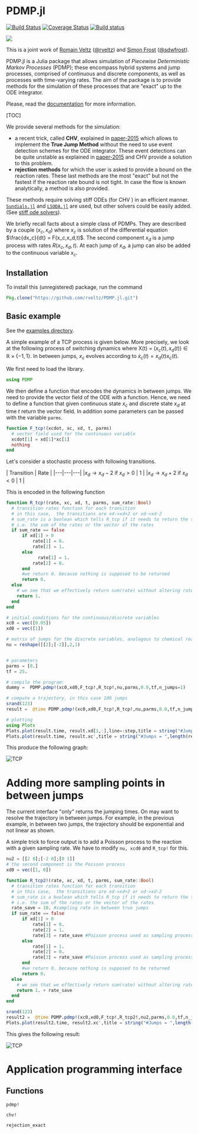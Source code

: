 # PDMP.jl 

[![Build Status](https://travis-ci.org/rveltz/PDMP.jl.svg?branch=master)](https://travis-ci.org/rveltz/PDMP.jl)
[![Coverage Status](https://coveralls.io/repos/github/rveltz/PDMP.jl/badge.svg?branch=master)](https://coveralls.io/github/rveltz/PDMP.jl?branch=master)
[![Build status](https://ci.appveyor.com/api/projects/status/github/rveltz/PDMP.jl?svg=true&branch=master)](https://ci.appveyor.com/project/rveltz/pdmp-jl/branch/master)
<!--[![](https://img.shields.io/badge/docs-stable-blue.svg)](https://rveltz.github.io/PDMP.jl/stable)-->
[![](https://img.shields.io/badge/docs-latest-blue.svg)](https://rveltz.github.io/PDMP.jl/latest)

This is a joint work of [Romain Veltz](https://romainveltz.pythonanywhere.com/) ([@rveltz](http://github.com/rveltz)) and [Simon Frost](http://www.vet.cam.ac.uk/directory/sdf22@cam.ac.uk) ([@sdwfrost](http://github.com/sdwfrost)).

PDMP.jl is a Julia package that allows simulation of *Piecewise Deterministic Markov Processes* (PDMP); these encompass hybrid systems and jump processes, comprised of continuous and discrete components, as well as processes with time-varying rates. The aim of the package is to provide methods for the simulation of these processes that are "exact" up to the ODE integrator.

Please, read the [documentation](https://rveltz.github.io/PDMP.jl/latest) for more information.

[TOC]

We provide several methods for the simulation:

- a recent trick, called **CHV**, explained in [paper-2015](http://arxiv.org/abs/1504.06873) which allows to implement the **True Jump Method** without the need to use event detection schemes for the ODE integrator. These event detections can be quite unstable as explained in [paper-2015](http://arxiv.org/abs/1504.06873) and CHV provide a solution to this problem.
- **rejection methods** for which the user is asked to provide a bound on the reaction rates. These last methods are the most "exact" but not the fastest if the reaction rate bound is not tight. In case the flow is known analytically, a method is also provided.


These methods require solving stiff ODEs (for CHV ) in an efficient manner. [```Sundials.jl```](https://github.com/JuliaLang/Sundials.jl) and [```LSODA.jl```](https://github.com/rveltz/LSODA.jl) are used, but other solvers could be easily added. (See [stiff ode solvers](http://lh3lh3.users.sourceforge.net/solveode.shtml)).

We briefly recall facts about a simple class of PDMPs. They are described by a couple $(x_c,x_d)$ where $x_c$ is solution of the differential equation $\frac{dx_c}{dt} = F(x_c,x_d,t)$. The second component $x_d$ is a jump process with rates $R(x_c,x_d,t)$. At each jump of $x_d$, a jump can also be added to the continuous variable $x_c$.


## Installation

To install this (unregistered) package, run the command 

```julia
Pkg.clone("https://github.com/rveltz/PDMP.jl.git")
```

## Basic example

See the [examples directory](https://github.com/rveltz/PDMP.jl/tree/master/examples).

A simple example of a TCP process is given below. More precisely, we look at the following process of switching dynamics where X(t) = $(x_c(t), x_d(t)) \in\mathbb R\times\lbrace-1,1\rbrace$. In between jumps, $x_c$ evolves according to $\dot x_c(t) = x_d(t)x_c(t)$. 

We first need to load the library.

```julia
using PDMP
```
We then define a function that encodes the dynamics in between jumps. We need to provide the vector field of the ODE with a function. Hence, we need to define a function that given continuous state $x_c$ and discrete state $x_d$ at time $t$ return the vector field. In addition some parameters can be passed with the variable `parms`.

```julia
function F_tcp!(xcdot, xc, xd, t, parms)
  # vector field used for the continuous variable
  xcdot[1] = xd[1]*xc[1]
  nothing
end
```

Let's consider a stochastic process with following transitions.


| Transition | Rate |
|---|---|---|
|$x_d\to x_d-2$ if $x_d>0$ | 1 |
|$x_d\to x_d+2$ if $x_d<0$ | 1 |

This is encoded in the following function


```julia
function R_tcp!(rate, xc, xd, t, parms, sum_rate::Bool)
  # transition rates function for each transition
  # in this case,  the transitions are xd->xd+2 or xd->xd-2
  # sum_rate is a boolean which tells R_tcp if it needs to return the total reaction rates, this may 
  # i.e. the sum of the rates or the vector of the rates
  if sum_rate == false
      if xd[1] > 0
          rate[1] = 0.
          rate[2] = 1.
      else
      		rate[1] = 1.
          rate[2] = 0.
      end
      #we return 0. because nothing is supposed to be returned
      return 0.
  else
  	# we see that we effectively return sum(rate) without altering rate because it is not asked to do so
    return 1.
  end
end

# initial conditions for the continuous/discrete variables
xc0 = vec([0.05])
xd0 = vec([1])

# matrix of jumps for the discrete variables, analogous to chemical reactions
nu = reshape([[2];[-2]],2,1)


# parameters
parms = [0.]
tf = 25.

# compile the program:
dummy =  PDMP.pdmp!(xc0,xd0,F_tcp!,R_tcp!,nu,parms,0.0,tf,n_jumps=1)

# compute a trajectory, in this case 100 jumps
srand(123)
result =  @time PDMP.pdmp!(xc0,xd0,F_tcp!,R_tcp!,nu,parms,0.0,tf,n_jumps=100)

# plotting
using Plots
Plots.plot(result.time, result.xd[1,:],line=:step,title = string("#Jumps = ",length(result.time)),label="Xd")
Plots.plot(result.time, result.xc',title = string("#Jumps = ",length(result.time)),label="Xc")
```

This produce the following graph:

![TCP](docs/src/xc.png)

# Adding more sampling points in between jumps
The current interface "only" returns the jumping times. On may want to resolve the trajectory in between jumps. For example, in the previous example, in between two jumps, the trajectory should be exponential and not linear as shown. 

A simple trick to force output is to add a Poisson process to the reaction with a given sampling rate. We have to modify `nu, xcd0` and `R_tcp!` for this.

```julia
nu2 = [[2 0];[-2 0];[0 1]]
# the second component is the Poisson process
xd0 = vec([1, 0])

function R_tcp2!(rate, xc, xd, t, parms, sum_rate::Bool)
  # transition rates function for each transition
  # in this case,  the transitions are xd->xd+2 or xd->xd-2
  # sum_rate is a boolean which tells R_tcp if it needs to return the total reaction rates, this may 
  # i.e. the sum of the rates or the vector of the rates
  rate_save = 10. #sampling rate in between true jumps
  if sum_rate == false
      if xd[1] > 0
          rate[1] = 0.
          rate[2] = 1.
          rate[3] = rate_save #Poisson process used as sampling process
      else
          rate[1] = 1.
          rate[2] = 0.
          rate[3] = rate_save #Poisson process used as sampling process
      end
      #we return 0. because nothing is supposed to be returned
      return 0.
  else
    # we see that we effectively return sum(rate) without altering rate because it is not asked to do so
    return 1. + rate_save
  end
end

srand(123)
result2 =  @time PDMP.pdmp!(xc0,xd0,F_tcp!,R_tcp2!,nu2,parms,0.0,tf,n_jumps=10000)
Plots.plot(result2.time, result2.xc',title = string("#Jumps = ",length(result.time)),label="Xc2")
```

This gives the following result:

![TCP](docs/src/xc2.png)
 

# Application programming interface

## Functions

```@docs
pdmp!
```


```@docs
chv!
```


```@docs
rejection_exact
```
